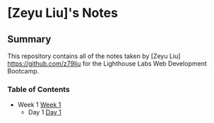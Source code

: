# [Zeyu Liu]'s Notes
## Summary

This repository contains all of the notes taken by [Zeyu Liu] https://github.com/z79liu for the Lighthouse Labs Web Development Bootcamp.

### Table of Contents
* Week 1 [Week 1](/Week_1)
  * Day 1 [Day 1](/Week_1/Day_1)
